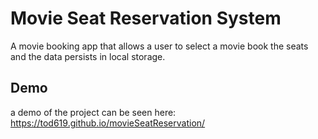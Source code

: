 # Movie Seat Reservation System

A movie booking app that allows a user to select a movie
book the seats and the data persists in local storage.

## Demo

a demo of the project can be seen here: https://tod619.github.io/movieSeatReservation/

